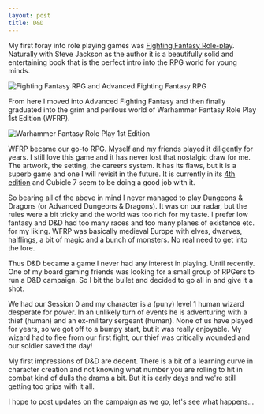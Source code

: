 ```yaml
---
layout: post
title: D&D
---
```

My first foray into role playing games was [Fighting Fantasy Role-play](https://www.goodreads.com/book/show/4045493-fighting-fantasy). Naturally with Steve Jackson as the author it is a beautifully solid and entertaining book that is the perfect intro into the RPG world for young minds.

![Fighting Fantasy RPG and Advanced Fighting Fantasy RPG](http://owenmcg.com/images/fighting-fantasy.png)

From here I moved into Advanced Fighting Fantasy and then finally graduated into the grim and perilous world of Warhammer Fantasy Role Play 1st Edition (WFRP).

![Warhammer Fantasy Role Play 1st Edition](http://owenmcg.com/images/wfrp.png)

WFRP became our go-to RPG. Myself and my friends played it diligently for years. I still love this game and it has never lost that nostalgic draw for me. The artwork, the setting, the careers system. It has its flaws, but it is a superb game and one I will revisit in the future. It is currently in its [4th edition](https://www.cubicle7games.com/our-games/warhammer-fantasy-roleplay/) and Cubicle 7 seem to be doing a good job with it.

So bearing all of the above in mind I never managed to play Dungeons & Dragons (or Advanced Dungeons & Dragons). It was on our radar, but the rules were a bit tricky and the world was too rich for my taste. I prefer low fantasy and D&D had too many races and too many planes of existence etc. for my liking. WFRP was basically medieval Europe with elves, dwarves, halflings, a bit of magic and a bunch of monsters. No real need to get into the lore.

Thus D&D became a game I never had any interest in playing. Until recently. One of my board gaming friends was looking for a small group of RPGers to run a D&D campaign. So I bit the bullet and decided to go all in and give it a shot.

We had our Session 0 and my character is a (puny) level 1 human wizard desperate for power. In an unlikely turn of events he is adventuring with a thief (human) and an ex-military sergeant (human). None of us have played for years, so we got off to a bumpy start, but it was really enjoyable. My wizard had to flee from our first fight, our thief was critically wounded and our soldier saved the day!

My first impressions of D&D are decent. There is a bit of a learning curve in character creation and not knowing what number you are rolling to hit in combat kind of dulls the drama a bit. But it is early days and we're still getting too grips with it all.

I hope to post updates on the campaign as we go, let's see what happens...